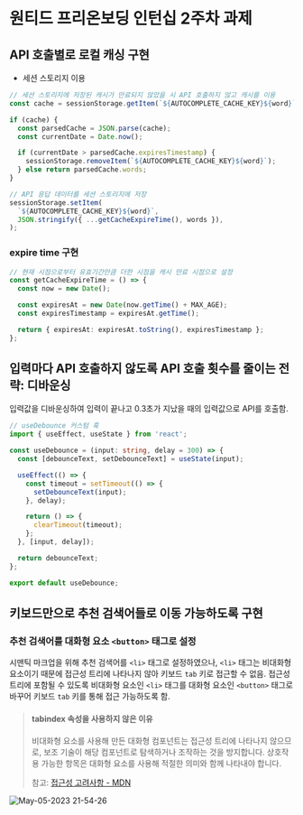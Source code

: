 # 원티드 프리온보딩 인턴십 2주차 과제

## API 호출별로 로컬 캐싱 구현

- 세션 스토리지 이용

```ts
// 세션 스토리지에 저장된 캐시가 만료되지 않았을 시 API 호출하지 않고 캐시를 이용
const cache = sessionStorage.getItem(`${AUTOCOMPLETE_CACHE_KEY}${word}`);

if (cache) {
  const parsedCache = JSON.parse(cache);
  const currentDate = Date.now();

  if (currentDate > parsedCache.expiresTimestamp) {
    sessionStorage.removeItem(`${AUTOCOMPLETE_CACHE_KEY}${word}`);
  } else return parsedCache.words;
}
```

```ts
// API 응답 데이터를 세션 스토리지에 저장
sessionStorage.setItem(
  `${AUTOCOMPLETE_CACHE_KEY}${word}`,
  JSON.stringify({ ...getCacheExpireTime(), words }),
);
```

### expire time 구현

```ts
// 현재 시점으로부터 유효기간만큼 더한 시점을 캐시 만료 시점으로 설정
const getCacheExpireTime = () => {
  const now = new Date();

  const expiresAt = new Date(now.getTime() + MAX_AGE);
  const expiresTimestamp = expiresAt.getTime();

  return { expiresAt: expiresAt.toString(), expiresTimestamp };
};
```

## 입력마다 API 호출하지 않도록 API 호출 횟수를 줄이는 전략: 디바운싱

입력값을 디바운싱하여 입력이 끝나고 0.3초가 지났을 때의 입력값으로 API를 호출함.

```ts
// useDebounce 커스텀 훅
import { useEffect, useState } from 'react';

const useDebounce = (input: string, delay = 300) => {
  const [debounceText, setDebounceText] = useState(input);

  useEffect(() => {
    const timeout = setTimeout(() => {
      setDebounceText(input);
    }, delay);

    return () => {
      clearTimeout(timeout);
    };
  }, [input, delay]);

  return debounceText;
};

export default useDebounce;

```
    
## 키보드만으로 추천 검색어들로 이동 가능하도록 구현

### 추천 검색어를 대화형 요소 `<button>` 태그로 설정

시맨틱 마크업을 위해 추천 검색어를 `<li>` 태그로 설정하였으나, `<li>` 태그는 비대화형 요소이기 때문에 접근성 트리에 나타나지 않아 키보드 `tab` 키로 접근할 수 없음.
접근성 트리에 포함될 수 있도록 비대화형 요소인 `<li>` 태그를 대화형 요소인 `<button>` 태그로 바꾸어 키보드 `tab` 키를 통해 접근 가능하도록 함.

> #### tabindex 속성을 사용하지 않은 이유
> 비대화형 요소를 사용해 만든 대화형 컴포넌트는 접근성 트리에 나타나지 않으므로, 보조 기술이 해당 컴포넌트로 탐색하거나 조작하는 것을 방지합니다. 상호작용 가능한 항목은 대화형 요소를 사용해 적절한 의미와 함께 나타내야 합니다.
> 
> 참고: [접근성 고려사항 - MDN](https://developer.mozilla.org/ko/docs/Web/HTML/Global_attributes/tabindex#%EC%A0%91%EA%B7%BC%EC%84%B1_%EA%B3%A0%EB%A0%A4%EC%82%AC%ED%95%AD)

![May-05-2023 21-54-26](https://user-images.githubusercontent.com/91963656/236463328-6a77b69c-24d4-4919-97f4-5899b71da7b7.gif)


